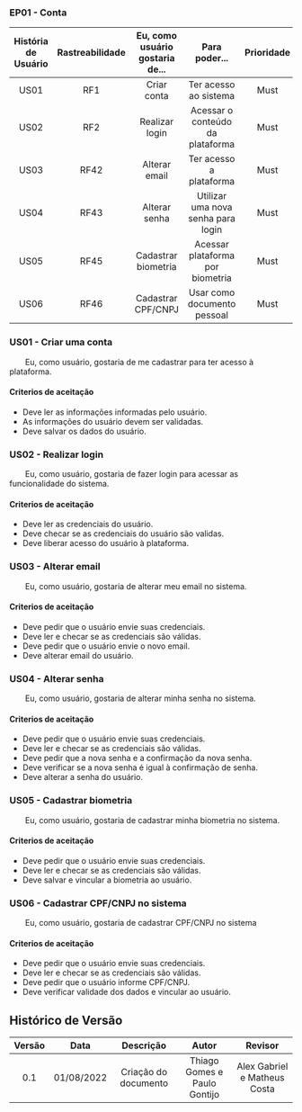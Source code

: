 ### EP01 - Conta

| História de Usuário | Rastreabilidade | Eu, como usuário gostaria de... | Para poder... | Prioridade |
|:-:|:-:|:-:|:-:|:-:|
| US01 | RF1 | Criar conta | Ter acesso ao sistema | Must |
| US02 | RF2 | Realizar login | Acessar o conteúdo da plataforma | Must |
| US03 | RF42| Alterar email | Ter acesso a plataforma | Must |
| US04 | RF43 | Alterar senha | Utilizar uma nova senha para login | Must |
| US05 | RF45 | Cadastrar biometria | Acessar plataforma por biometria | Must |
| US06 | RF46| Cadastrar CPF/CNPJ | Usar como documento pessoal | Must |

### US01 - Criar uma conta
&emsp;&emsp;Eu, como usuário, gostaria de me cadastrar para ter acesso à plataforma.

#### Criterios de aceitação
- Deve ler as informações informadas pelo usuário.
- As informações do usuário devem ser validadas.
- Deve salvar os dados do usuário.

### US02 - Realizar login
&emsp;&emsp;Eu, como usuário, gostaria de fazer login para acessar as funcionalidade do sistema.
#### Criterios de aceitação
- Deve ler as credenciais do usuário.
- Deve checar se as credenciais do usuário são validas.
- Deve liberar acesso do usuário à plataforma.
### US03 - Alterar email
&emsp;&emsp;Eu, como usuário, gostaria de alterar meu email no sistema.
#### Criterios de aceitação
- Deve pedir que o usuário envie suas credenciais.
- Deve ler e checar se as credenciais são válidas.
- Deve pedir que o usuário envie o novo email.
- Deve alterar email do usuário.
### US04 - Alterar senha
&emsp;&emsp;Eu, como usuário, gostaria de alterar minha senha no sistema.
#### Criterios de aceitação
- Deve pedir que o usuário envie suas credenciais.
- Deve ler e checar se as credenciais são válidas.
- Deve pedir que a nova senha e a confirmação da nova senha.
- Deve verificar se a nova senha é igual à confirmação de senha.
- Deve alterar a senha do usuário.
### US05 - Cadastrar biometria
&emsp;&emsp;Eu, como usuário, gostaria de cadastrar minha biometria no sistema.
#### Criterios de aceitação
- Deve pedir que o usuário envie suas credenciais.
- Deve ler e checar se as credenciais são válidas.
- Deve salvar e vincular a biometria ao usuário.

### US06 - Cadastrar CPF/CNPJ no sistema
&emsp;&emsp;Eu, como usuário, gostaria de cadastrar CPF/CNPJ no sistema
#### Criterios de aceitação
- Deve pedir que o usuário envie suas credenciais.
- Deve ler e checar se as credenciais são válidas.
- Deve pedir que o usuário informe CPF/CNPJ.
- Deve verificar validade dos dados e vincular ao usuário.

## Histórico de Versão
| Versão | Data | Descrição | Autor | Revisor |
|:-:|:-:|:-:|:-:|:-:|
| 0.1 | 01/08/2022 | Criação do documento | Thiago Gomes e Paulo Gontijo | Alex Gabriel e Matheus Costa |